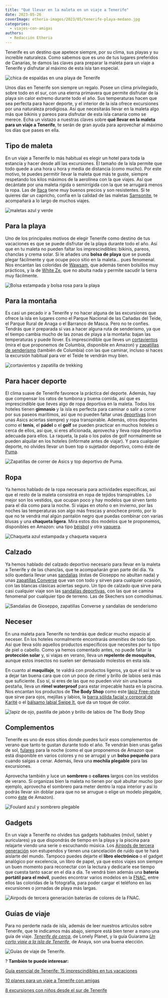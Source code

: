 ```yaml
---
title: "Qué llevar en la maleta en un viaje a Tenerife"
date: 2023-05-26
coverImage: etheria-images/2023/05/tenerife-playa-medano.jpg
categories: 
  - viajes-con-amigas
authors: 
  - Redacción Etheria
---
```


Tenerife es un destino que apetece siempre, por su clima, sus playas y su increíble 
naturaleza. Como sabemos que es uno de tus lugares preferidos de Canarias, te damos las 
claves para preparar la maleta para un viaje a Tenerife y disfrutar al máximo de esta 
isla tan especial. 

![chica de espaldas en una playa de Tenerife](etheria-images/2023/05/tenerife-playa-medano.jpg "En Tenerife no faltarán las jornadas interminables de playa.")

Unos días en Tenerife son siempre un regalo. Posee un clima privilegiado, sobre todo en 
el sur, con una eterna primavera que permite disfrutar de la playa sin calor extremo 
durante todo el año. Sus temperaturas hacen que sea perfecta para hacer deporte, y el 
interior de la isla ofrece excursiones por una naturaleza prodigiosa. Así que 
necesitarás llevar en la maleta algo más que bikinis y pareos para disfrutar de esta 
isla canaria como se merece. Echa un vistazo a nuestras claves sobre **qué llevar en la 
maleta para un viaje a Tenerife**, te serán de gran ayuda para aprovechar al máximo los 
días que pases en ella. 

## Tipo de maleta

En un viaje a Tenerife lo más habitual es elegir un hotel para toda la estancia y hacer 
desde allí las excursiones. El tamaño de la isla permite que todo quede a una hora u 
hora y media de distancia (como mucho). Por este motivo, te puedes permitir llevar la 
maleta que más te guste, siempre respetando los kilos máximos de la aerolínea con la que 
viajes. Así que decántate por una maleta rígida o semirrígida con la que se arrugará 
menos la ropa. Las de [Ítaca](https://amzn.to/3OtnwoT) tiene muy buenos precios y son 
resistentes. Si te quieres dar un capricho, confía en la calidad de las maletas [Samsonite](https://amzn.to/43eXtWM), 
te acompañará a lo largo de muchos viajes. 

![maletas azul y verde](etheria-images/2023/05/tenerife-maletas.jpg "Maletas de Ítaca y Samsonite disponibles en Amazon.")

## Para la playa

Uno de los principales motivos de elegir Tenerife como destino de tus vacaciones es que 
se puede disfrutar de la playa durante todo el año. Así que en tu maleta no pueden 
faltar los imprescindibles: bikinis, pareos, chanclas y crema solar. Si le añades una 
**bolsa de playa** que se pueda plegar fácilmente y que ocupe poco sitio en la maleta... 
pues fenomenal. Nos encantan las coloridas de [Wawsam](https://amzn.to/3MpZdFJ), que 
además tienen bolsillos muy prácticos, y la de [White Ze](https://amzn.to/421GVjR), que 
no abulta nada y permite sacudir la tierra muy fácilmente. 

![Bolsa estampada y bolsa rosa para la playa](etheria-images/2023/05/tenerife-bolsas-playa.jpg "Bolsas ligeras para la playa que se pueden comprar en Amazon.")

## Para la montaña

Es casi un pecado ir a Tenerife y no hacer alguna de las excursiones que ofrece la isla 
en lugares como el Parque Nacional de las Cañadas del Teide, el Parque Rural de Anaga o 
el Barranco de Masca. Pero no te confíes. Tendrás que ir preparada si vas a hacer alguna 
ruta de senderismo, ya que el tiempo cambia mucho de las zonas de playa a la montaña: 
bajan las temperaturas y puede llover. Es imprescindible que lleves un [cortavientos](https://amzn.to/43j09Tm) 
(mira el que proponemos de Columbia, disponible en Amazon) y [zapatillas de 
senderismo](https://amzn.to/45fb8Pk) (también de Columbia) con las que caminar, incluso 
si haces la excursión habitual para ver el Teide te vendrán muy bien. 

![cortavientos y zapatilla de trekking](etheria-images/2023/05/tenerife-senderismo.jpg "Cortavientos y zapatillas de senderismo de Columbia disponibles en Amazon.")

## Para hacer deporte

El clima suave de Tenerife favorece la práctica del deporte. Además, hay que compensar 
los ratos de tumbona y buena comida, así que es imprescindible que lleves algo de ropa 
deportiva en la maleta. Todos los hoteles tienen **gimnasio** y la isla es perfecta para 
caminar o salir a correr por sus paseos marítimos, así que no pueden faltar unas [deportivas](https://amzn.to/41ZyG89) 
(con unas Asics aciertas siempre) y ropa transpirable. Además, otros deportes como el 
**tenis**, el **pádel** o el **golf** se pueden practicar en muchos hoteles o cerca de 
ellos, así que, si eres aficionada, aprovecha y lleva ropa deportiva adecuada para 
ellos. La raqueta, la pala o los palos de golf normalmente se pueden alquilar en los 
hoteles (infórmate antes de viajar). Y para cualquier deporte, no olvides llevar un buen 
top o sujetador deportivo, como éste de [Puma](https://amzn.to/45o52w7). 

![Zapatillas de correr de Asics y top deportivo de Puma.](etheria-images/2023/05/tenerife-ropa-deporte.jpg "Zapatillas de correr de Asics y top deportivo de Puma.")

## Ropa

Ya hemos hablado de la ropa necesaria para actividades específicas, así que el resto de 
la maleta consistirá en ropa de tejidos transpirables. Lo mejor son los vestidos, que 
ocupan poco y hay modelos que sirven tanto para el día como para la noche. Si viajas en 
otoño o en invierno, por las noches las temperaturas son algo más frescas y anochece 
pronto, por lo que no te vendrá mal algún pantalón negro que puedas combinar con varias 
blusas y una **chaqueta ligera**. Mira estos dos modelos que te proponemos, disponibles 
en Amazon: una tipo [b](https://amzn.to/41Tz9J3)[é](https://amzn.to/41Tz9J3)[isbol](https://amzn.to/41Tz9J3) 
y otra [vaquera](https://amzn.to/439PdHA). 

![Chaqueta azul estampada y chaqueta vaquera](etheria-images/2023/05/tenerife-chaqueta-ligera.jpg "Chaquetas ligeras perfectas para llevar a Tenerife.")

## Calzado

Ya hemos hablado del calzado deportivo necesario para llevar en la maleta a Tenerife y 
de las chanclas, que te acompañarán gran parte del día. Ya sólo quedaría llevar unas [sandalias](https://amzn.to/3of6ZKQ) 
(éstas de Gioseppo no abultan nada) y unas [zapatillas 
Converse](https://amzn.to/3BNps45) que van con todo y sirven para cualquier ocasión, con 
las blancas clásicas aciertas seguro. Un tipo de calzado que sirve para casi cualquier 
viaje son las [sandalias deportivas](https://amzn.to/3WooqVR), con las que se camina 
fenomenal por cualquier tipo de terreno. Las de Skechers son comodísimas. 

![Sandalias de Gioseppo, zapatillas Converse y sandalias de senderismo](etheria-images/2023/05/tenerife-calzado.jpg "Sandalias de Gioseppo, zapatillas Converse y sandalias de senderismo de Skechers.")

## Neceser

En una maleta para Tenerife no tendrás que dedicar mucho espacio al neceser. En los 
hoteles normalmente encontrarás _amenities_ de todo tipo. Así que lleva sólo aquellos 
productos específicos que necesites por tu tipo de piel o cabello. Como ya hemos 
comentado antes, no puede faltar la **protección solar** y, si viajas en verano, lleva 
un **repelente de mosquitos**, aunque estos insectos no suelen ser demasiado molestos en 
esta isla. 

En cuanto al **maquillaje**, te valdrá con productos ligeros, ya que el sol te va a 
dejar tan buena cara que con un poco de rímel y brillo de labios será más que 
suficiente. Eso sí, si eres de las que no pueden vivir sin una buena pestaña, lleva un 
**rímel waterproof** para estar impecable hasta en la piscina. Nos encantan los 
productos de **The Body Shop** como este [lápiz Free-style](https://tidd.ly/41YtiSB) que 
sirve para ojos, mejillas y labios, la [barra sólida facial y corporal de 
Karité](https://tidd.ly/3B8AjVJ) o el [bálsamo labial Swipe 
It](https://tidd.ly/3IAtVLq), que da un toque de color. 

![lapiz de ojo, pastilla de jabón y brillo de labios de The Body Shop](etheria-images/2023/05/tenerife-neceser.jpg "Productos de © The Body Shop perfectos para viaje.")

## Complementos

Tenerife es uno de esos sitios donde puedes lucir esos complementos de verano que tanto 
te gustan durante todo el año. Te vendrán bien unas gafas de sol, [fulares](https://amzn.to/3OAbvyi) 
para la noche (como el que proponemos de Amazon que está disponible en varios colores y 
no se arruga) y un **bolso pequeño** para cuando salgas a cenar. Además, lleva una 
**mochila plegable** para las excursiones. 

Aprovecha también y luce un **sombrero** o **collares** largos con los vestidos de 
verano. Si organizas bien la maleta no tienen por qué abultar mucho (por ejemplo, 
aprovecha el sombrero para meter dentro la ropa interior y así lo podrás llevar sin 
doblar para que no se arrugue o elige un modelo plegable, como [éste](https://amzn.to/3WuUIOL) 
de Amazon). 

![Foulard azul y sombrero plegable](etheria-images/2023/05/tenerife-complementos.jpg "Foulard y sombrero plegable que se pueden comprar en Amazon.")

## Gadgets

En un viaje a Tenerife no olvides tus gadgets habituales (móvil, tablet y auriculares) 
ya que dispondrás de tiempo en la playa y la piscina para relajarte viendo una serie o 
escuchando música. Los [Airpods de tercera generación](https://amzn.to/43kJ9vX) son 
estupendos y tienen una cancelación de ruido que te hará aislarte del mundo. Tampoco 
puedes dejarte el **libro electrónico** o el gadget analógico por excelencia, un libro 
de papel, ya que estos viajes son siempre un buen momento para reconectar con la lectura 
y dedicarle ese tiempo que cuesta tanto sacar en el día a día. Te vendrá bien además una 
**batería portátil para el móvil**, puedes encontrar varios modelos en la [FNAC](https://clk.tradedoubler.com/click?p=70431&a=3132464&url=https%3A%2F%2Fclk.tradedoubler.com%2Fclick%3Fp%3D70431%26a%3D3132464), 
entre ellos las coloridas de la fotografía, para poder cargar el teléfono en las 
excursiones o jornadas de playa más largas. 

![Airpods de tercera generación baterías de colores de la FNAC.](etheria-images/2023/05/tenerife-gadgets.jpg "Airpods de tercera generación (en Amazon) y baterías de colores de la © FNAC.")

## Guías de viaje

Para no perderte nada de isla, además de leer nuestros artículos sobre Tenerife, que te 
indicamos más abajo, siempre está bien tener a mano una guía de viaje. _[Tenerife de 
cerca](https://amzn.to/3MOqq6y)_, de Lonely Planet, y la guía Guiarama _[Un corto viaje 
a la isla de Tenerife](https://amzn.to/423iOl9)_, de Anaya, son una buena elección. 

![Guías de viaje de Tenerife.](etheria-images/2023/05/tenerife-guias-viaje.jpg "Guías de viaje de Tenerife.")

? **También te puede interesar:** 

[Guía esencial de Tenerife: 15 imprescindibles en tus 
vacaciones](https://etheriamagazine.com/2023/01/18/que-ver-en-tenerife/) 

[10 planes para un viaje a Tenerife con 
amigas](https://etheriamagazine.com/2021/05/17/viaje-a-tenerife-con-amigas-que-hacer-excursiones/) 

[8 excursiones con niños desde el sur de 
Tenerife](https://etheriamagazine.com/2020/03/06/excursiones-en-familia-desde-el-sur-de-tenerife-con-ninos/)
